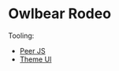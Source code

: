 # Owlbear Rodeo 

Tooling:
 - [Peer JS](https://peerjs.com/docs.html)
 - [Theme UI](https://theme-ui.com/)



